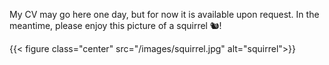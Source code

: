 My CV may go here one day, but for now it is available upon request. In the meantime, please enjoy this picture of a squirrel 🐿️!

{{< figure class="center" src="/images/squirrel.jpg" alt="squirrel">}}

